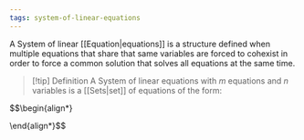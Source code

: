 ```yaml
---
tags: system-of-linear-equations
---
```


A System of linear [[Equation|equations]] is a structure defined when multiple equations that share that same variables are forced to cohexist in order to force a common solution that solves all equations at the same time.

>[!tip] Definition
>A System of linear equations with $m$ equations and $n$ variables is a [[Sets|set]] of equations of the form:
>
>

$$\begin{align*}

\end{align*}$$

